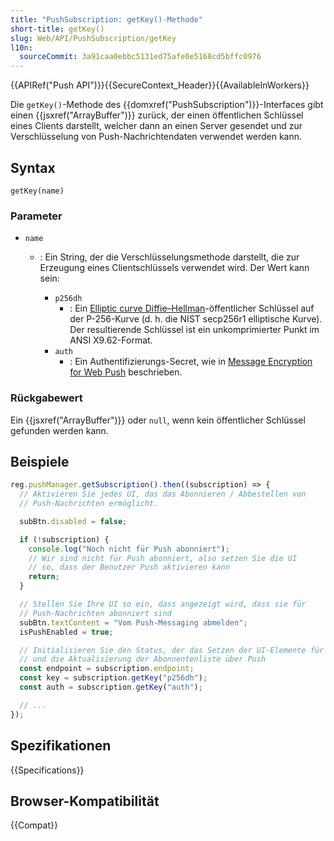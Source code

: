 ```yaml
---
title: "PushSubscription: getKey()-Methode"
short-title: getKey()
slug: Web/API/PushSubscription/getKey
l10n:
  sourceCommit: 3a91caa0ebbc5131ed75afe0e5168cd5bffc0976
---
```


{{APIRef("Push API")}}{{SecureContext_Header}}{{AvailableInWorkers}}

Die `getKey()`-Methode des {{domxref("PushSubscription")}}-Interfaces
gibt einen {{jsxref("ArrayBuffer")}} zurück, der einen öffentlichen Schlüssel eines Clients darstellt, welcher dann an einen Server gesendet und zur Verschlüsselung von Push-Nachrichtendaten verwendet werden kann.

## Syntax

```js-nolint
getKey(name)
```

### Parameter

- `name`

  - : Ein String, der die Verschlüsselungsmethode darstellt, die zur Erzeugung eines
    Clientschlüssels verwendet wird. Der Wert kann sein:

    - `p256dh`
      - : Ein [Elliptic curve Diffie–Hellman](https://en.wikipedia.org/wiki/Elliptic_curve_Diffie%E2%80%93Hellman)-öffentlicher Schlüssel auf der P-256-Kurve (d. h. die NIST
        secp256r1 elliptische Kurve). Der resultierende Schlüssel ist ein unkomprimierter Punkt im ANSI
        X9.62-Format.
    - `auth`
      - : Ein Authentifizierungs-Secret, wie in [Message Encryption for Web Push](https://datatracker.ietf.org/doc/html/draft-ietf-webpush-encryption-08) beschrieben.

### Rückgabewert

Ein {{jsxref("ArrayBuffer")}} oder `null`, wenn kein öffentlicher Schlüssel gefunden werden kann.

## Beispiele

```js
reg.pushManager.getSubscription().then((subscription) => {
  // Aktivieren Sie jedes UI, das das Abonnieren / Abbestellen von
  // Push-Nachrichten ermöglicht.

  subBtn.disabled = false;

  if (!subscription) {
    console.log("Noch nicht für Push abonniert");
    // Wir sind nicht für Push abonniert, also setzen Sie die UI
    // so, dass der Benutzer Push aktivieren kann
    return;
  }

  // Stellen Sie Ihre UI so ein, dass angezeigt wird, dass sie für
  // Push-Nachrichten abonniert sind
  subBtn.textContent = "Vom Push-Messaging abmelden";
  isPushEnabled = true;

  // Initialisieren Sie den Status, der das Setzen der UI-Elemente für den abonnierten Status beinhaltet
  // und die Aktualisierung der Abonnentenliste über Push
  const endpoint = subscription.endpoint;
  const key = subscription.getKey("p256dh");
  const auth = subscription.getKey("auth");

  // ...
});
```

## Spezifikationen

{{Specifications}}

## Browser-Kompatibilität

{{Compat}}
